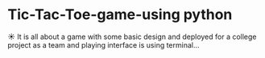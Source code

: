 # Tic-Tac-Toe-game-using python
☀️ It is all about a game with some basic design and deployed for a college project as a team and playing interface is using terminal...
